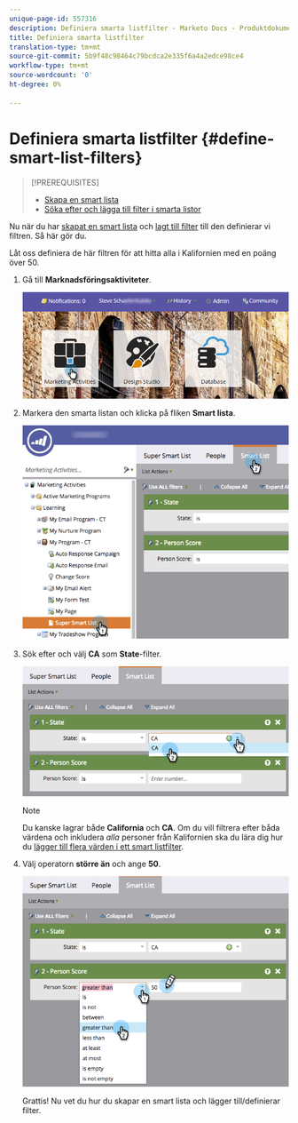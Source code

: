 ```yaml
---
unique-page-id: 557316
description: Definiera smarta listfilter - Marketo Docs - Produktdokumentation
title: Definiera smarta listfilter
translation-type: tm+mt
source-git-commit: 5b9f48c98464c79bcdca2e335f6a4a2edce98ce4
workflow-type: tm+mt
source-wordcount: '0'
ht-degree: 0%

---
```



# Definiera smarta listfilter {#define-smart-list-filters}

>[!PREREQUISITES]
>
>* [Skapa en smart lista](create-a-smart-list.md)
>* [Söka efter och lägga till filter i smarta listor](find-and-add-filters-to-a-smart-list.md)


Nu när du har [skapat en smart lista](/help/marketo/product-docs/core-marketo-concepts/smart-lists-and-static-lists/creating-a-smart-list/create-a-smart-list.md) och [lagt till filter](/help/marketo/product-docs/core-marketo-concepts/smart-lists-and-static-lists/creating-a-smart-list/find-and-add-filters-to-a-smart-list.md) till den definierar vi filtren. Så här gör du.

Låt oss definiera de här filtren för att hitta alla i Kalifornien med en poäng över 50.

1. Gå till **Marknadsföringsaktiviteter**.

   ![](assets/login-marketing-activities-1.png)

1. Markera den smarta listan och klicka på fliken **Smart lista**.

   ![](assets/smarlist-choosefilters.png)

1. Sök efter och välj **CA** som **State**-filter.

   ![](assets/smartlistdefinefilters.png)

   >[!NOTE]
   >
   >Du kanske lagrar både **California** och **CA**. Om du vill filtrera efter båda värdena och inkludera _alla_ personer från Kalifornien ska du lära dig hur du [lägger till flera värden i ett smart listfilter](/help/marketo/product-docs/core-marketo-concepts/smart-lists-and-static-lists/using-smart-lists/add-multiple-values-to-a-smart-list-filter.md).

1. Välj operatorn **större än** och ange **50**.

   ![](assets/smartlistfilter-personscore.png)

   Grattis! Nu vet du hur du skapar en smart lista och lägger till/definierar filter.
